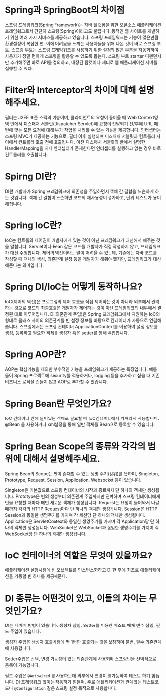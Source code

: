 # Spring과 SpringBoot의 차이점
스프링 프레임워크(Spring Framework)는 자바 플랫폼을 위한 오픈소스 애플리케이션 프레임워크로서 간단히 스프링(Spring)이라고도 불립니다. 동적인 웹 사이트를 개발하기 위한 여러 가지 서비스를 제공하고 있습니다.
스프링 프레임워크는 기능이 많은만큼 환경설정이 복잡한 편. 이에 어려움을 느끼는 사용자들을 위해 나온 것이 바로 스프링 부트. 스프링 부트는 스프링 프레임워크를 사용하기 위한 설정의 많은 부분을 자동화하여 사용자가 정말 편하게 스프링을 활용할 수 있도록 돕는다. 스프링 부트 starter 디펜던시만 추가해주면 바로 API를 정의하고, 내장된 탐캣이나 제티로 웹 애플리케이션 서버를 실행할 수 있다. 

# Filter와 Interceptor의 차이에 대해 설명해주세요.
필터는 J2EE 표준 스펙의 기능이며, 클라이언트의 요청이 들어올 때 Web Context영역 안에서 디스패처 서블릿(Dispatcher Servlet)에 요청이 전달되기 전/후에 URL 패턴에 맞는 모든 요청에 대해 부가 작업을 처리할 수 있는 기능을 제공합니다.
인터셉터는 스프링 MVC가 제공하는 기능으로, 필터 이후 실행되며 디스패처 서블릿과 컨트롤러 사이에서 컨트롤러 호출 전에 호출됩니다. 이전 디스패처 서블릿의 글에서 설명한 HandlerMapping을 지나 인터셉터가 존재한다면 인터셉터를 실행하고 없는 경우 바로 컨트롤러를 호출합니다.

# Spirng DI란?
DI란 개발자가 Spring 프레임워크에 의존성을 주입하면서 객체 간 결합을 느슨하게 하는 것입니다.
객체 간 결합이 느슨하면 코드의 재사용성이 증가하고, 단위 테스트가 용이해집니다.

# Spring IoC란?
IoC는 컨트롤의 제어권이 개발자에게 있는 것이 아닌 프레임워크가 대신해서 해주는 것을 말합니다. Servlet이나 Bean 같은 코드를 개발자가 직접 작성하지 않고, 프레임워크가 대신 수행합니다.
제어의 역전이라는 말이 어려울 수 있는데, 기존에는 자바 코드를 작성할 때 객체의 생성, 의존관계 설정 등을 개발자가 해줘야 했지만, 프레임워크가 대신해준다는 의미입니다.

# Spring DI/IoC는 어떻게 동작하나요?
IoC(제어의 역전)은 프로그램의 제어 흐름을 직접 제어하는 것이 아니라 외부에서 관리하는 것으로 코드의 최종호출은 개발자가 제어하는 것이 아닌 프레임워크의 내부에서 결정된 대로 이루어집니다.
DI(의존관계 주입)은 Spring 프레임워크에서 지원하는 IoC의 형태로 클래스 사이의 의존관계를 빈 설정 정보를 바탕으로 컨테이너가 자동으로 연결해줍니다.
스프링에서는 스프링 컨테이너 ApplicationContext를 이용하여 설정 정보를 생성, 등록하고 필요한 객체를 생성자 혹은 setter를 통해 주입합니다.


# Spring AOP란?
AOP는 핵심기능을 제외한 부수적인 기능을 프레임워크가 제공하는 특징입니다. 예를 들어 Spring 프로젝트에 security를 적용하거나, logging 등을 추가하고 싶을 때 기존 비즈니스 로직을 건들지 않고 AOP로 추가할 수 있습니다.

# Spring Bean란 무엇인가요?
IoC 컨테이너 안에 들어있는 객체로 필요할 때 IoC컨테이너에서 가져와서 사용합니다. @Bean 을 사용하거나 xml설정을 통해 일반 객체를 Bean으로 등록할 수 있습니다.

# Spring Bean Scope의 종류와 각각의 범위에 대해서 설명해주세요.
Spring Bean의 Scope는 빈이 존재할 수 있는 생명 주기(범위)를 뜻하며,
Singleton, Prototype, Request, Session, Application, Websocket 등이 있습니다.

Singleton은 기본값으로 스프링 컨테이너의 시작과 종료까지 단 하나의 객체만 생성됩니다.
Prototype은 빈의 생성부터 의존관계 주입까지만 관여하며 스프링 컨테이너에게 빈을 요청할 때마다 매번 새로운 객체가 생성됩니다.
Request는 요청이 들어와서 나갈때까지 각각의 HTTP Request마다 단 하나의 객체만 생성됩니다.
Session은 HTTP Session과 동일한 생명주기를 가지며 각 세션당 단 하나의 객체만 생성됩니다.
Application은 ServletContext와 동일한 생명주기를 가지며 각 Application당 단 하나의 객체만 생성됩니다.
WebSocket은 WebSocket과 동일한 생명주기를 가지며 각 WebSocket당 단 하나의 객체만 생성됩니다.

# IoC 컨테이너의 역할은 무엇이 있을까요?
애플리케이션 실행시점에 빈 오브젝트를 인스턴스화하고 DI 한 후에 최초로 애플리케이션을 기동할 빈 하나를 제공해준다.

# DI 종류는 어떤것이 있고, 이들의 차이는 무엇인가요?
DI는 세가지 방법이 있습니다. 생성자 삽입, Setter를 이용한 메소드 매개 변수 삽입, 필드 주입이 있습니다.

생성자 주입은 생성자 호출시점에 딱 1번만 호출되는 것을 보장하며 불변, 필수 의존관계에 사용합니다.

Setter주입은 선택, 변경 가능성이 있는 의존관계에 사용되며 스프링빈을 선택적으로 등록이 가능합니다.

필드 주입은 `@Autowired` 를 사용하는데 외부에서 변경이 불가능하여 테스트 하기 힘듭니다. DI 프레임워크 없이는 작동하기 힘들며, 주로 애플리케이션과 관계없는 테스트코드나 `@Configuration` 같은 스프링 설정 목적으로 사용합니다.
